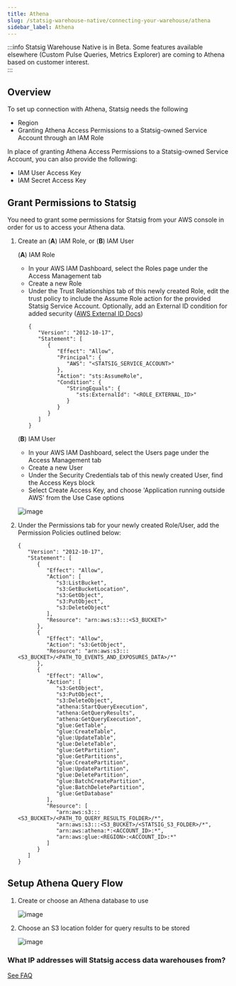 ```yaml
---
title: Athena
slug: /statsig-warehouse-native/connecting-your-warehouse/athena
sidebar_label: Athena
---
```


:::info
Statsig Warehouse Native is in Beta. Some features available elsewhere (Custom Pulse Queries, Metrics Explorer) are coming to Athena based on customer interest.  
:::


## Overview

To set up connection with Athena, Statsig needs the following

- Region
- Granting Athena Access Permissions to a Statsig-owned Service Account through an IAM Role

In place of granting Athena Access Permissions to a Statsig-owned Service Account, you can also provide the following:

- IAM User Access Key
- IAM Secret Access Key

## Grant Permissions to Statsig

You need to grant some permissions for Statsig from your AWS console in order for us to access your Athena data.

1. Create an (**A**) IAM Role, or (**B**) IAM User

   (**A**) IAM Role
      - In your AWS IAM Dashboard, select the Roles page under the Access Management tab
      - Create a new Role
      - Under the Trust Relationships tab of this newly created Role, edit the trust policy to include the Assume Role action for the provided Statsig Service Account. Optionally, add an External ID condition for added security ([AWS External ID Docs](https://aws.amazon.com/blogs/security/how-to-use-external-id-when-granting-access-to-your-aws-resources/))
         ```
         {
            "Version": "2012-10-17",
            "Statement": [
               {
                  "Effect": "Allow",
                  "Principal": {
                     "AWS": "<STATSIG_SERVICE_ACCOUNT>"
                  },
                  "Action": "sts:AssumeRole",
                  "Condition": {
                     "StringEquals": {
                        "sts:ExternalId": "<ROLE_EXTERNAL_ID>"
                     }
                  }
               }
            ]
         }
         ```

   (**B**) IAM User
      - In your AWS IAM Dashboard, select the Users page under the Access Management tab
      - Create a new User
      - Under the Security Credentials tab of this newly created User, find the Access Keys block
      - Select Create Access Key, and choose 'Application running outside AWS' from the Use Case options

   ![image](https://github.com/statsig-io/docs/assets/152932686/c0f762fe-2963-45ca-9424-5399671d53e5)

2. Under the Permissions tab for your newly created Role/User, add the Permission Policies outlined below:
   ```
   {
      "Version": "2012-10-17",
      "Statement": [
         {
            "Effect": "Allow",
            "Action": [
               "s3:ListBucket",
               "s3:GetBucketLocation",
               "s3:GetObject",
               "s3:PutObject",
               "s3:DeleteObject"
            ],
            "Resource": "arn:aws:s3:::<S3_BUCKET>"
         },
         {
            "Effect": "Allow",
            "Action": "s3:GetObject",
            "Resource": "arn:aws:s3:::<S3_BUCKET>/<PATH_TO_EVENTS_AND_EXPOSURES_DATA>/*"
         },
         {
            "Effect": "Allow",
            "Action": [
               "s3:GetObject",
               "s3:PutObject",
               "s3:DeleteObject",
               "athena:StartQueryExecution",
               "athena:GetQueryResults",
               "athena:GetQueryExecution",
               "glue:GetTable",
               "glue:CreateTable",
               "glue:UpdateTable",
               "glue:DeleteTable",
               "glue:GetPartition",
               "glue:GetPartitions",
               "glue:CreatePartition",
               "glue:UpdatePartition",
               "glue:DeletePartition",
               "glue:BatchCreatePartition",
               "glue:BatchDeletePartition",
               "glue:GetDatabase"
            ],
            "Resource": [
               "arn:aws:s3:::<S3_BUCKET>/<PATH_TO_QUERY_RESULTS_FOLDER>/*",
               "arn:aws:s3:::<S3_BUCKET>/<STATSIG_S3_FOLDER>/*",
               "arn:aws:athena:*:<ACCOUNT_ID>:*",
               "arn:aws:glue:<REGION>:<ACCOUNT_ID>:*"
            ]
         }
      ]
   }
   ```

## Setup Athena Query Flow

1. Create or choose an Athena database to use

   ![image](https://github.com/statsig-io/docs/assets/152932686/e10aafc4-3583-400e-9c7b-8a8b891a23e9)

2. Choose an S3 location folder for query results to be stored

   ![image](https://github.com/statsig-io/docs/assets/152932686/4bec0c87-5ccd-4936-997e-7a0bb8b9ccb3)

### What IP addresses will Statsig access data warehouses from?

[See FAQ](/data-warehouse-ingestion/faq#what-ip-addresses-will-statsig-access-data-warehouses-from)
